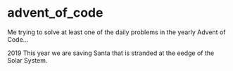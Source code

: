 # advent_of_code
Me trying to solve at least one of the daily problems in the yearly Advent of Code...

2019 
This year we are saving Santa that is stranded at the eedge of the Solar System.
